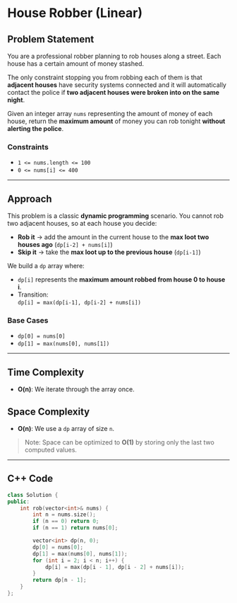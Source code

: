 # House Robber (Linear)

## Problem Statement

You are a professional robber planning to rob houses along a street. Each house has a certain amount of money stashed. 

The only constraint stopping you from robbing each of them is that **adjacent houses** have security systems connected and it will automatically contact the police if **two adjacent houses were broken into on the same night**.

Given an integer array `nums` representing the amount of money of each house, return the **maximum amount** of money you can rob tonight **without alerting the police**.

### Constraints

- `1 <= nums.length <= 100`
- `0 <= nums[i] <= 400`

---

## Approach

This problem is a classic **dynamic programming** scenario. You cannot rob two adjacent houses, so at each house you decide:

- **Rob it** → add the amount in the current house to the **max loot two houses ago** (`dp[i-2] + nums[i]`)
- **Skip it** → take the **max loot up to the previous house** (`dp[i-1]`)

We build a `dp` array where:

- `dp[i]` represents the **maximum amount robbed from house 0 to house i**.
- Transition:  
  `dp[i] = max(dp[i-1], dp[i-2] + nums[i])`

### Base Cases

- `dp[0] = nums[0]`
- `dp[1] = max(nums[0], nums[1])`

---

## Time Complexity

- **O(n)**: We iterate through the array once.

## Space Complexity

- **O(n)**: We use a `dp` array of size `n`.

> Note: Space can be optimized to **O(1)** by storing only the last two computed values.

---

## C++ Code

```cpp
class Solution {
public:
    int rob(vector<int>& nums) {
        int n = nums.size();
        if (n == 0) return 0;
        if (n == 1) return nums[0];

        vector<int> dp(n, 0);
        dp[0] = nums[0];
        dp[1] = max(nums[0], nums[1]);
        for (int i = 2; i < n; i++) {
            dp[i] = max(dp[i - 1], dp[i - 2] + nums[i]);
        }
        return dp[n - 1];
    }
};
